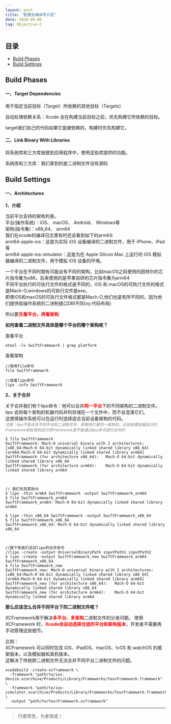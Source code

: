 ```yaml
---
layout: post
title: "配置及编译项介绍"
date: 2018-05-06
tag: Objective-C
---
```



## 目录
- [Build Phases](#content1)
- [Build Settings](#content2)




## <a id="content1">Build Phases</a>

#### **一、Target Dependencies**   

用于指定当前目标（Target）所依赖的其他目标（Targets）

自动处理依赖关系：Xcode 会在构建当前目标之前，优先构建它所依赖的目标。

target我们自己的代码如果它是被依赖的，构建时优先构建它。   

#### **二、Link Binary With Libraries**   

将系统库和三方库链接到应用程序中，使用这些库提供的功能。

系统库和三方库：我们拿到的是二进制文件没有源码     



## <a id="content2">Build Settings</a>

#### **一、Architectures**

**1、介绍**    

当前平台支持的架构列表。              
平台(操作系统)：iOS、 macOS、 Android、 Windows等          
架构(指令集)：x86_64、 arm64       
我们在xcode的编译日志里有时还会看到如下的arm64:     
arm64-apple-ios：这是为实际 iOS 设备编译的二进制文件，用于 iPhone、iPad 等          
arm64-apple-ios-simulator：这是为在 Apple Silicon Mac 上运行的 iOS 模拟器编译的二进制文件，用于模拟 iOS 设备的环境。       

一个平台在不同时期有可能会有不同的架构，比如macOS之前使用的因特尔的芯片指令集为x86，后来使用的是苹果自研的芯片指令集为arm64   
不同平台执行的可执行文件的格式是不同的，iOS 和 macOS的可执行文件的格式是Mach-O,windows的可执行文件是exe。    
即使iOS和macOS的可执行文件格式都是Mach-O,他们也是有所不同的，因为他们提供给操作系统的二进制接口DBI不同(xy:代码布局)     

所以要<span style="color:red;font-weight:bold;">先看平台，再看架构</span>

**如何查看二进制文件具体是哪个平台的哪个架构呢？**

查看平台    
```text
otool -lv SwiftFramework | grep platform
```

查看架构
```text
//使用file命令
file SwiftFramework

//或者lipo命令
lipo -info SwiftFramework
```


**2、关于合并**   

关于合并我们有个lipo命令：他可以合并<span style="color:red;font-weight:bold;">同一平台</span>下的不同架构的二进制文件。    
lipo 会将每个架构的机器代码并列存储在一个文件中，而不会混淆它们。    
这使得操作系统可以在运行时选择适合当前设备架构的代码。    
<span style="color:gray;font-style:italic;font-size:12px;">注意：lipo不能合并不同平台的二进制文件，即使他们是同一架构的。比如给模拟器运行的Framework和给真机运行的Framework是不能通过lipo命令进行合并的</span>

```text
$ file SwiftFramework 
SwiftFramework: Mach-O universal binary with 2 architectures: [x86_64:Mach-O 64-bit dynamically linked shared library x86_64] [arm64:Mach-O 64-bit dynamically linked shared library arm64]
SwiftFramework (for architecture x86_64):	Mach-O 64-bit dynamically linked shared library x86_64
SwiftFramework (for architecture arm64):	Mach-O 64-bit dynamically linked shared library arm64



// 我们先将其拆分
$ lipo -thin arm64 SwiftFramework -output SwiftFramework_arm64
$ file SwiftFramework_arm64 
SwiftFramework_arm64: Mach-O 64-bit dynamically linked shared library arm64

$ lipo -thin x86_64 SwiftFramework -output SwiftFramework_x86_64
$ file SwiftFramework_x86_64 
SwiftFramework_x86_64: Mach-O 64-bit dynamically linked shared library x86_64



//接下来我们试试lipo的合并命令
//lipo -create -output UniversalBinaryPath inputPath1 inputPath2
$ lipo -create -output SwiftFramework_new SwiftFramework_arm64 SwiftFramework_x86_64
$ file SwiftFramework_new 
SwiftFramework_new: Mach-O universal binary with 2 architectures: [x86_64:Mach-O 64-bit dynamically linked shared library x86_64] [arm64:Mach-O 64-bit dynamically linked shared library arm64]
SwiftFramework_new (for architecture x86_64):	Mach-O 64-bit dynamically linked shared library x86_64
SwiftFramework_new (for architecture arm64):	Mach-O 64-bit dynamically linked shared library arm64
```




**那么应该怎么合并不同平台下的二进制文件呢？**    

XCFramework用于解决<span style="color:red;font-weight:bold;">多平台、多架构</span>二进制文件的分发问题。
使用 XCFramework 时，<span style="color:red;font-weight:bold;">Xcode会自动选择合适的平台和架构版本</span>，开发者不需要再手动管理这些细节。    

比如：     
XCFramework 可以同时包含 iOS、iPadOS、macOS、tvOS 和 watchOS 的框架版本，以及模拟器和真机版本。     
这解决了传统胖二进制文件无法合并不同平台二进制文件的问题。    

```text
xcodebuild -create-xcframework \
  -framework "path/to/ios-device.xcarchive/Products/Library/Frameworks/YourFramework.framework" \
  -framework "path/to/ios-simulator.xcarchive/Products/Library/Frameworks/YourFramework.framework" \
  -output "path/to/YourFramework.xcframework"
```





----------
>  行者常至，为者常成！



